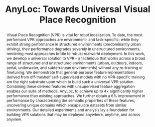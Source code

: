 ---
layout: project-page-new
title: "AnyLoc: Towards Universal Visual Place Recognition"
authors:
  - name: Nikhil Keetha
    sup: 1
  - name: Avneesh Mishra
    sup: 2
  - name: Jay Karhade
    sup: 1
  - name: Krishna Murthy Jatavallabhula
    sup: 3
  - name: Sebastian Scherer
    sup: 1
  - name: Madhava Krishna
    sup: 2
  - name: Sourav Garg
    sup: 4
affiliations:
  - name: Carnegie Mellon University
    link: https://www.ri.cmu.edu/
    sup: 1
  - name: IIIT Hyderabad, India
    link: https://robotics.iiit.ac.in
    sup: 2
  - name: CSAIL, Massachusetts Institute of Technology, USA
    link: https://www.csail.mit.edu/
    sup: 3
  - name: University of Adelaide
    link: https://www.adelaide.edu.au/aiml/
    sup: 4
permalink: /publications/2024/Nikhil_AnyLoc/
abstract: "Visual Place Recognition (VPR) is vital for robot localization. To date, the most performant VPR approaches are environment- and task-specific: while they exhibit strong performance in structured environments (predominantly urban driving), their performance degrades severely in unstructured environments, rendering most approaches brittle to robust realworld deployment. In this work, we develop a universal solution to VPR – a technique that works across a broad range of structured and unstructured environments (urban, outdoors, indoors, aerial, underwater, and subterranean environments) without any re-training or finetuning. We demonstrate that general-purpose feature representations derived from off-theshelf self-supervised models with no VPR-specific training are the right substrate upon which to build such a universal VPR solution. Combining these derived features with unsupervised feature aggregation enables our suite of methods, AnyLoc, to achieve up to 4× significantly higher performance than existing approaches. We further obtain a 6% improvement in performance by characterizing the semantic properties of these features, uncovering unique domains which encapsulate datasets from similar environments. Our detailed experiments and analysis lay a foundation for building VPR solutions that may be deployed anywhere, anytime, and across anyview."
project_page: https://anyloc.github.io/
paper: https://arxiv.org/pdf/2308.00688.pdf
code: https://github.com/AnyLoc/AnyLoc
#supplement: https://clipgraphs.github.io/static/pdfs/Supplementary.pdf
video: https://www.youtube.com/watch?v=ITo8rMInatk&feature=youtu.be
iframe: https://www.youtube.com/embed/ITo8rMInatk
demo: https://anyloc.github.io/#interactive_demo

---